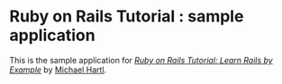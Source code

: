 # Ruby on Rails Tutorial : sample application

This is the sample application for
[*Ruby on Rails Tutorial: Learn Rails by Example*](http://railstutorial.org)
by [Michael Hartl](http://michaelhartl.com/).
